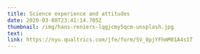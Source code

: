 ```yaml
---
title: Science experience and attitudes
date: 2020-03-08T23:41:14.705Z
thumbnail: /img/hans-reniers-lqgjcmy5qcm-unsplash.jpg
text:
link: https://nyu.qualtrics.com/jfe/form/SV_0pjYFhmM01A4s1T
---
```


